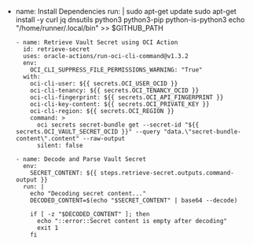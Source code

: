 - name: Install Dependencies
        run: |
          sudo apt-get update
          sudo apt-get install -y curl jq dnsutils python3 python3-pip python-is-python3
          echo "/home/runner/.local/bin" >> $GITHUB_PATH

      - name: Retrieve Vault Secret using OCI Action
        id: retrieve-secret
        uses: oracle-actions/run-oci-cli-command@v1.3.2
        env:
          OCI_CLI_SUPPRESS_FILE_PERMISSIONS_WARNING: "True"
        with:
          oci-cli-user: ${{ secrets.OCI_USER_OCID }}
          oci-cli-tenancy: ${{ secrets.OCI_TENANCY_OCID }}
          oci-cli-fingerprint: ${{ secrets.OCI_API_FINGERPRINT }}
          oci-cli-key-content: ${{ secrets.OCI_PRIVATE_KEY }}
          oci-cli-region: ${{ secrets.OCI_REGION }}
          command: >
            oci secrets secret-bundle get --secret-id "${{ secrets.OCI_VAULT_SECRET_OCID }}" --query "data.\"secret-bundle-content\".content" --raw-output
            silent: false

      - name: Decode and Parse Vault Secret
        env:
          SECRET_CONTENT: ${{ steps.retrieve-secret.outputs.command-output }}
        run: |
          echo "Decoding secret content..."
          DECODED_CONTENT=$(echo "$SECRET_CONTENT" | base64 --decode)

          if [ -z "$DECODED_CONTENT" ]; then
            echo "::error::Secret content is empty after decoding"
            exit 1
          fi

